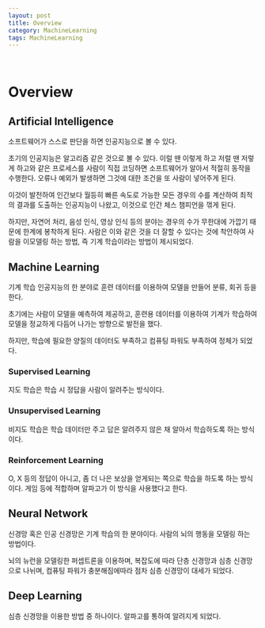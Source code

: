 ```yaml
---
layout: post
title: Overview
category: MachineLearning
tags: MachineLearning
---
```


&nbsp;

# Overview

## Artificial Intelligence

소프트웨어가 스스로 판단을 하면 인공지능으로 볼 수 있다.

초기의 인공지능은 알고리즘 같은 것으로 볼 수 있다. 이럴 땐 이렇게 하고 저럴 땐 저렇게 하고와 같은 프로세스를 사람이 직접 코딩하면 소프트웨어가 알아서 적절히 동작을 수행한다. 오류나 예외가 발생하면 그것에 대한 조건을 또 사람이 넣어주게 된다. 

이것이 발전하여 인간보다 월등히 빠른 속도로 가능한 모든 경우의 수를 계산하여 최적의 결과를 도출하는 인공지능이 나왔고, 이것으로 인간 체스 챔피언을 꺾게 된다.

하지만, 자연어 처리, 음성 인식, 영상 인식 등의 분야는 경우의 수가 무한대에 가깝기 때문에 한계에 봉착하게 된다. 사람은 이와 같은 것을 더 잘할 수 있다는 것에 착안하여 사람을 이모델링 하는 방법, 즉 기계 학습이라는 방법이 제시되었다.

## Machine Learning

기계 학습 인공지능의 한 분야로 훈련 데이터를 이용하여 모델을 만들어 분류, 회귀 등을 한다.

초기에는 사람이 모델을 예측하여 제공하고, 훈련용 데이터를 이용하여 기계가 학습하여 모델을 정교하게 다듬어 나가는 방향으로 발전을 했다.

하지만, 학습에 필요한 양질의 데이터도 부족하고 컴퓨팅 파워도 부족하여 정체가 되었다.

### Supervised Learning

지도 학습은 학습 시 정답을 사람이 알려주는 방식이다.

### Unsupervised Learning

비지도 학습은 학습 데이터만 주고 답은 알려주지 않은 채 알아서 학습하도록 하는 방식이다.

### Reinforcement Learning

O, X 등의 정답이 아니고, 좀 더 나은 보상을 얻게되는 쪽으로 학습을 하도록 하는 방식이다.  게임 등에 적합하며 알파고가 이 방식을 사용했다고 한다.

## Neural Network

신경망 혹은 인공 신경망은 기계 학습의 한 분야이다. 사람의 뇌의 행동을 모델링 하는 방법이다.

뇌의 뉴런을 모델링한 퍼셉트론을 이용하며, 복잡도에 따라 단층 신경망과 심층 신경망으로 나뉘며, 컴퓨팅 파워가 충분해짐에따라 점차 심층 신경망이 대세가 되었다.

## Deep Learning

심층 신경망을 이용한 방법 중 하나이다. 알파고를 통하여 알려지게 되었다.